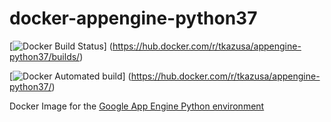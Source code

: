 # docker-appengine-python37

[![Docker Build Status](https://img.shields.io/docker/build/tkazusa/appengine-python37.svg?style=flat-square&label=status)]
(https://hub.docker.com/r/tkazusa/appengine-python37/builds/)

[![Docker Automated build](https://img.shields.io/docker/automated/tkazusa/appengine-python37.svg?style=flat-square&label=build)]
(https://hub.docker.com/r/tkazusa/appengine-python37/)


Docker Image for the [Google App Engine Python environment](https://cloud.google.com/appengine/docs/python)
